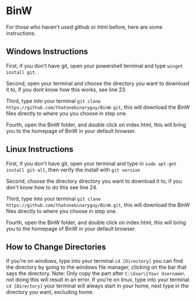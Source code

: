 # BinW
For those who haven't used github or html before, here are some instructions.

## Windows Instructions
First, if you don't have git, open your powershell terminal and type ```winget install git```.

Second, open your terminal and choose the directory you want to download it to, if you dont know how this       works, see line 23.

Third, type into your terminal ```git clone https://github.com/thatonebinaryguy/BinW.git```, this will download the BinW files directly to where you you choose in step one.

Fourth, open the BinW folder, and double click on index.html, this will bring you to the homepage of BinW in your default browser.

## Linux Instructions
First, if you don't have git, open your terminal and type in ```sudo apt-get install git-all```, then verify the install with ```git version```

Second, choose the directory directory you want to download it to, if you don't know how to do this see line 24.

Third, type into your terminal ```git clone https://github.com/thatonebinaryguy/BinW.git```, this will download the BinW files directly to where you choose in step one.

Fourth, open the BinW folder, and double click on index.html, this will bring you to the homepage of BinW in your default browser.

## How to Change Directories
If you're on windows, type into your terminal ```cd [Directory]``` you can find the directory by going to the windows file manager, clicking on the bar that says the directory. Note: Only copy the part after ```C:\User\[Your Username\``` not doing this will result in an error.
If you're on linux, type into your terminal ```cd [Directory]``` your terminal will always start in your home, next type in the directory you want, excluding home.
